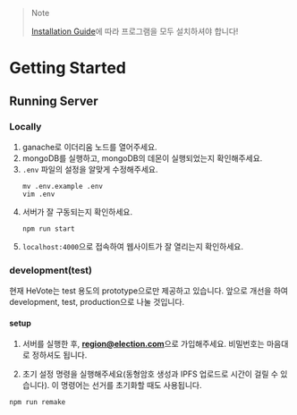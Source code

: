 > Note
>
> [Installation Guide](https://github.com/HanBae/HeVote/blob/master/docs/INSTALLATION_GUIDE.md)에 따라
> 프로그램을 모두 설치하셔야 합니다!

# Getting Started
## Running Server
### Locally
1. ganache로 이더리움 노드를 열어주세요.
2. mongoDB를 실행하고, mongoDB의 데몬이 실행되었는지 확인해주세요.
3. `.env` 파일의 설정을 알맞게 수정해주세요. 
    ```
    mv .env.example .env
    vim .env
    ```
4. 서버가 잘 구동되는지 확인하세요.
    ```
    npm run start
    ```
5. `localhost:4000`으로 접속하여 웹사이트가 잘 열리는지 확인하세요.

### development(test)
현재 HeVote는 test 용도의 prototype으로만 제공하고 있습니다.
앞으로 개선을 하여 development, test, production으로 나눌 것입니다.

#### setup
1. 서버를 실행한 후, **region@election.com**으로 가입해주세요.
비밀번호는 마음대로 정하셔도 됩니다.

2. 초기 설정 명령을 실행해주세요(동형암호 생성과 IPFS 업로드로 시간이 걸릴 수 있습니다). 이 명령어는 선거를 초기화할 때도 사용됩니다.
```
npm run remake
```
